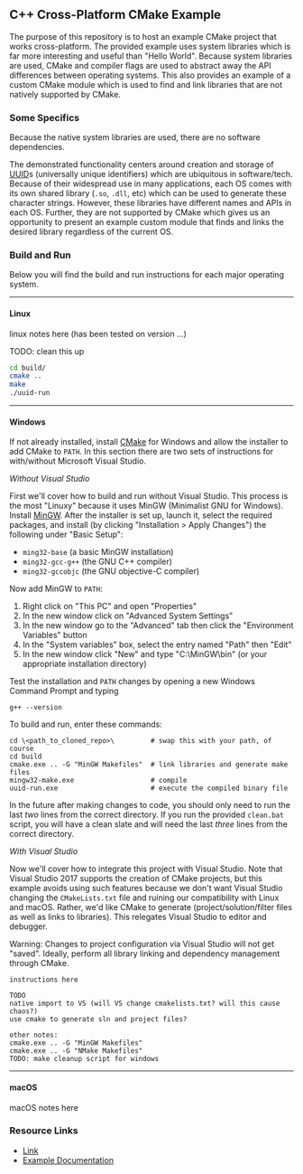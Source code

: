 ## C++ Cross-Platform CMake Example

The purpose of this repository is to host an example CMake project that works cross-platform. The provided example uses system libraries which is far more interesting and useful than "Hello World". Because system libraries are used, CMake and compiler flags are used to abstract away the API differences between operating systems. This also provides an example of a custom CMake module which is used to find and link libraries that are not natively supported by CMake.

### Some Specifics

Because the native system libraries are used, there are no software dependencies.

The demonstrated functionality centers around creation and storage of [UUID](https://en.wikipedia.org/wiki/Universally_unique_identifier "UUID Wikipedia Page")s (universally unique identifiers) which are ubiquitous in software/tech. Because of their widespread use in many applications, each OS comes with its own shared library (`.so`, `.dll`, etc) which can be used to generate these character strings. However, these libraries have different names and APIs in each OS. Further, they are not supported by CMake which gives us an opportunity to present an example custom module that finds and links the desired library regardless of the current OS.

### Build and Run

Below you will find the build and run instructions for each major operating system.

---
#### Linux

linux notes here (has been tested on version ...)

TODO: clean this up
```bash
cd build/
cmake ..
make
./uuid-run
```

---
#### Windows

If not already installed, install [CMake](https://cmake.org/download/ "Official CMake Website") for Windows and allow the installer to add CMake to `PATH`. In this section there are two sets of instructions for with/without Microsoft Visual Studio.

*Without Visual Studio*

First we'll cover how to build and run without Visual Studio. This process is the most "Linuxy" because it uses MinGW (Minimalist GNU for Windows). Install [MinGW](http://www.mingw.org/ "Official MinGW Website"). After the installer is set up, launch it, select the required packages, and install (by clicking "Installation > Apply Changes") the following under "Basic Setup":
* `ming32-base` (a basic MinGW installation)
* `ming32-gcc-g++` (the GNU C++ compiler)
* `ming32-gccobjc` (the GNU objective-C compiler)

Now add MinGW to `PATH`:
1. Right click on "This PC" and open "Properties"
1. In the new window click on "Advanced System Settings"
1. In the new window go to the "Advanced" tab then click the "Environment Variables" button
1. In the "System variables" box, select the entry named "Path" then "Edit"
1. In the new window click "New" and type "C:\MinGW\bin" (or your appropriate installation directory)

Test the installation and `PATH` changes by opening a new Windows Command Prompt and typing
```
g++ --version
```

To build and run, enter these commands:
```
cd \<path_to_cloned_repo>\         # swap this with your path, of course
cd build
cmake.exe .. -G "MinGW Makefiles"  # link libraries and generate make files
mingw32-make.exe                   # compile
uuid-run.exe                       # execute the compiled binary file
```
In the future after making changes to code, you should only need to run the last *two* lines from the correct directory. If you run the provided `clean.bat` script, you will have a clean slate and will need the last *three* lines from the correct directory.

*With Visual Studio*

Now we'll cover how to integrate this project with Visual Studio. Note that Visual Studio 2017 supports the creation of CMake projects, but this example avoids using such features because we don't want Visual Studio changing the `CMakeLists.txt` file and ruining our compatibility with Linux and macOS. Rather, we'd like CMake to generate (project/solution/filter files as well as links to libraries). This relegates Visual Studio to editor and debugger.

Warning: Changes to project configuration via Visual Studio will not get "saved". Ideally, perform all library linking and dependency management through CMake.

```
instructions here

TODO
native import to VS (will VS change cmakelists.txt? will this cause chaos?)
use cmake to generate sln and project files?

other notes:
cmake.exe .. -G "MinGW Makefiles"
cmake.exe .. -G "NMake Makefiles"
TODO: make cleanup script for windows
```

---
#### macOS

macOS notes here

### Resource Links
* [Link](https://stackoverflow.com/)
* [Example Documentation](https://en.wikipedia.org/wiki/Kalman_filter)
